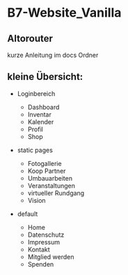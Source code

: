 # B7-Website_Vanilla

## Altorouter
kurze Anleitung im docs Ordner

## kleine Übersicht:

- Loginbereich
    - Dashboard
    - Inventar
    - Kalender
    - Profil
    - Shop

- static pages
    - Fotogallerie
    - Koop Partner
    - Umbauarbeiten
    - Veranstaltungen
    - virtueller Rundgang
    - Vision

- default
    - Home
    - Datenschutz
    - Impressum
    - Kontakt
    - Mitglied werden
    - Spenden